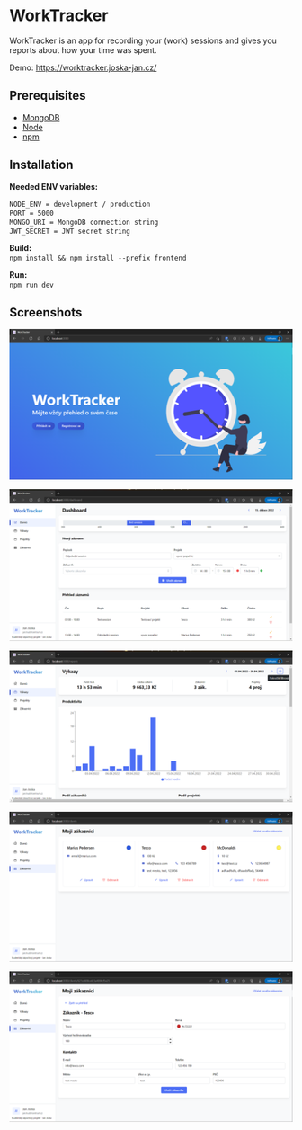 # WorkTracker

WorkTracker is an app for recording your (work) sessions 
and gives you reports about how your time was spent.  

Demo: https://worktracker.joska-jan.cz/

Prerequisites
---------
- [MongoDB](https://www.mongodb.com/)
- [Node](https://nodejs.org/en/download/)
- [npm](https://nodejs.org/en/download/package-manager/)

Installation
---------

**Needed ENV variables:**
```
NODE_ENV = development / production
PORT = 5000
MONGO_URI = MongoDB connection string 
JWT_SECRET = JWT secret string 
```

**Build:**  
`npm install && npm install --prefix frontend`  

**Run:**  
`npm run dev`

Screenshots
---------
![WorkTracker - Landing](docs/Landing.png)

![WorkTracker - Dashboard](docs/Dashboard.png)

![WorkTracker - Reports](docs/Reports.png)

![WorkTracker - Clients](docs/Clients.png)

![WorkTracker - Client](docs/Client.png)

